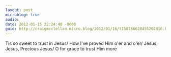 ```yaml
---
layout: post
microblog: true
audio: 
date: 2012-01-15 22:24:48 -0600
guid: http://craigmcclellan.micro.blog/2012/01/16/t158766628455202816.html
---
```

Tis so sweet to trust in Jesus/ How I've proved Him o'er and o'er/ Jesus, Jesus, Precious Jesus/ O for grace to trust Him more
